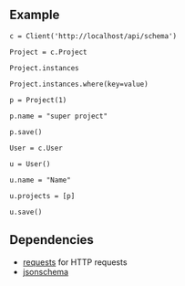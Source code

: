 
## Example


    c = Client('http://localhost/api/schema')

    Project = c.Project

    Project.instances

    Project.instances.where(key=value)
    
    p = Project(1)
    
    p.name = "super project"
    
    p.save()
    
    User = c.User
    
    u = User()
   
    u.name = "Name"
    
    u.projects = [p]
    
    u.save()


## Dependencies

- [requests](http://docs.python-requests.org/en/latest/) for HTTP requests
- [jsonschema](python-jsonschema.readthedocs.org/en/latest/)